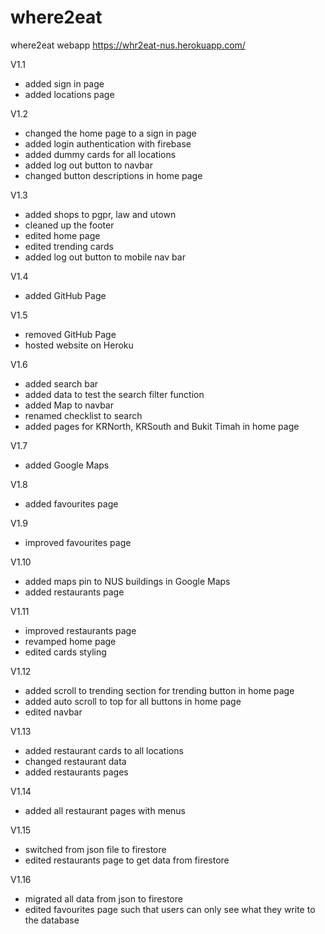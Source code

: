 # where2eat

where2eat webapp
https://whr2eat-nus.herokuapp.com/

V1.1
- added sign in page
- added locations page


V1.2
- changed the home page to a sign in page
- added login authentication with firebase
- added dummy cards for all locations
- added log out button to navbar
- changed button descriptions in home page

V1.3
- added shops to pgpr, law and utown
- cleaned up the footer
- edited home page
- edited trending cards
- added log out button to mobile nav bar

V1.4
- added GitHub Page

V1.5
- removed GitHub Page
- hosted website on Heroku

V1.6
- added search bar
- added data to test the search filter function
- added Map to navbar
- renamed checklist to search
- added pages for KRNorth, KRSouth and Bukit Timah in home page

V1.7
- added Google Maps

V1.8
- added favourites page

V1.9
- improved favourites page

V1.10
- added maps pin to NUS buildings in Google Maps
- added restaurants page

V1.11
- improved restaurants page
- revamped home page
- edited cards styling

V1.12
- added scroll to trending section for trending button in home page
- added auto scroll to top for all buttons in home page
- edited navbar

V1.13
- added restaurant cards to all locations
- changed restaurant data
- added restaurants pages

V1.14
- added all restaurant pages with menus

V1.15
- switched from json file to firestore
- edited restaurants page to get data from firestore

V1.16
- migrated all data from json to firestore
- edited favourites page such that users can only see what they write to the database